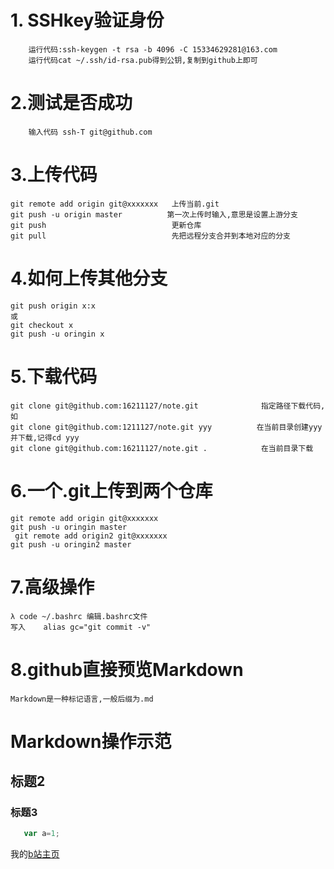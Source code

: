 # 1. SSHkey验证身份

        运行代码:ssh-keygen -t rsa -b 4096 -C 15334629281@163.com
        运行代码cat ~/.ssh/id-rsa.pub得到公钥,复制到github上即可
# 2.测试是否成功

        输入代码 ssh-T git@github.com

# 3.上传代码
    git remote add origin git@xxxxxxx   上传当前.git
    git push -u origin master          第一次上传时输入,意思是设置上游分支
    git push                            更新仓库
    git pull                            先把远程分支合并到本地对应的分支

# 4.如何上传其他分支
    git push origin x:x
    或
    git checkout x
    git push -u oringin x

# 5.下载代码
    git clone git@github.com:16211127/note.git              指定路径下载代码,如
    git clone git@github.com:1211127/note.git yyy          在当前目录创建yyy并下载,记得cd yyy
    git clone git@github.com:16211127/note.git .            在当前目录下载

# 6.一个.git上传到两个仓库
    git remote add origin git@xxxxxxx
    git push -u oringin master
     git remote add origin2 git@xxxxxxx
    git push -u oringin2 master

# 7.高级操作
    λ code ~/.bashrc 编辑.bashrc文件
    写入    alias gc="git commit -v"

# 8.github直接预览Markdown
    Markdown是一种标记语言,一般后缀为.md

# Markdown操作示范
## 标题2
### 标题3

 ```JavaScript
    var a=1;
```

我的[b站主页](https://www.bilibili.com/)